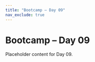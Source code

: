 ```yaml
---
title: "Bootcamp – Day 09"
nav_exclude: true
---
```


# Bootcamp – Day 09

Placeholder content for Day 09.
